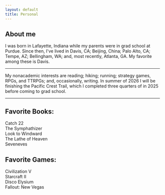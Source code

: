 ```yaml
---
layout: default
title: Personal
---
```


## About me
I was born in Lafayette, Indiana while my parents were in grad school at Purdue. 
Since then, I've lived in Davis, CA; Beijing, China; Palo Alto, CA; Tempe, AZ; Bellingham, WA; and, most recently, Atlanta, GA. My favorite among these is Davis.

---

My nonacademic interests are reading; hiking; running; strategy games, RPGs, and TTRPGs; and, occasionally, writing. In summer of 2026 I will be finishing the Pacific Crest Trail, which I completed three quarters of in 2025 before coming to grad school.

---

## Favorite Books:
Catch 22  
The Symphathizer  
Look to Windward  
The Lathe of Heaven  
Seveneves  

## Favorite Games:
Civilization V  
Starcraft II  
Disco Elysium  
Fallout: New Vegas  

